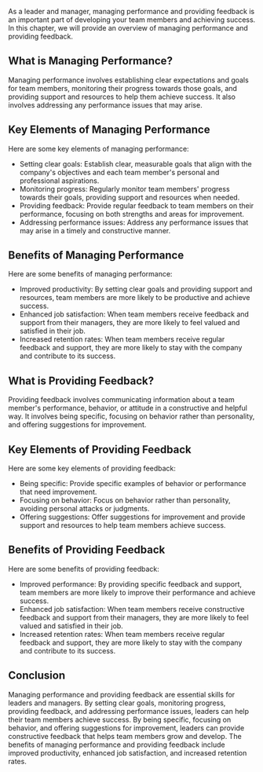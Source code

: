 
As a leader and manager, managing performance and providing feedback is an important part of developing your team members and achieving success. In this chapter, we will provide an overview of managing performance and providing feedback.

What is Managing Performance?
-----------------------------

Managing performance involves establishing clear expectations and goals for team members, monitoring their progress towards those goals, and providing support and resources to help them achieve success. It also involves addressing any performance issues that may arise.

Key Elements of Managing Performance
------------------------------------

Here are some key elements of managing performance:

* Setting clear goals: Establish clear, measurable goals that align with the company's objectives and each team member's personal and professional aspirations.
* Monitoring progress: Regularly monitor team members' progress towards their goals, providing support and resources when needed.
* Providing feedback: Provide regular feedback to team members on their performance, focusing on both strengths and areas for improvement.
* Addressing performance issues: Address any performance issues that may arise in a timely and constructive manner.

Benefits of Managing Performance
--------------------------------

Here are some benefits of managing performance:

* Improved productivity: By setting clear goals and providing support and resources, team members are more likely to be productive and achieve success.
* Enhanced job satisfaction: When team members receive feedback and support from their managers, they are more likely to feel valued and satisfied in their job.
* Increased retention rates: When team members receive regular feedback and support, they are more likely to stay with the company and contribute to its success.

What is Providing Feedback?
---------------------------

Providing feedback involves communicating information about a team member's performance, behavior, or attitude in a constructive and helpful way. It involves being specific, focusing on behavior rather than personality, and offering suggestions for improvement.

Key Elements of Providing Feedback
----------------------------------

Here are some key elements of providing feedback:

* Being specific: Provide specific examples of behavior or performance that need improvement.
* Focusing on behavior: Focus on behavior rather than personality, avoiding personal attacks or judgments.
* Offering suggestions: Offer suggestions for improvement and provide support and resources to help team members achieve success.

Benefits of Providing Feedback
------------------------------

Here are some benefits of providing feedback:

* Improved performance: By providing specific feedback and support, team members are more likely to improve their performance and achieve success.
* Enhanced job satisfaction: When team members receive constructive feedback and support from their managers, they are more likely to feel valued and satisfied in their job.
* Increased retention rates: When team members receive regular feedback and support, they are more likely to stay with the company and contribute to its success.

Conclusion
----------

Managing performance and providing feedback are essential skills for leaders and managers. By setting clear goals, monitoring progress, providing feedback, and addressing performance issues, leaders can help their team members achieve success. By being specific, focusing on behavior, and offering suggestions for improvement, leaders can provide constructive feedback that helps team members grow and develop. The benefits of managing performance and providing feedback include improved productivity, enhanced job satisfaction, and increased retention rates.
